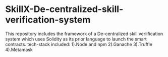 # SkillX-De-centralized-skill-verification-system
This repository includes the framework of a De-centralized skill veriification system which uses Solidity as its prior language to launch the smart contracts.
tech-stack included:
1).Node and npm
2).Ganache
3).Truffle
4).Metamask
